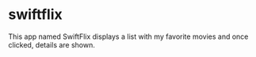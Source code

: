 # swiftflix
This app named SwiftFlix displays a list with my favorite movies and once clicked, details are shown.
